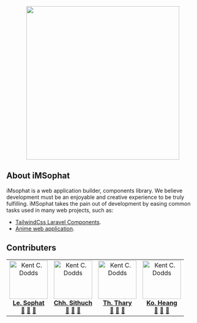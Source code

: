 <p align="center">
    <a href="#" target="_blank">
        <img src="https://avatars.githubusercontent.com/u/110803437?s=200&v=4" width="400"/>
    </a>
</p>

## About iMSophat

iMsophat is a web application builder, components library. We believe development must be an enjoyable and creative experience to be truly fulfilling. iMSophat takes the pain out of development by easing common tasks used in many web projects, such as:

- [TailwindCss Laravel Components](https://packagist.org/packages/sophat/elements).
- [Anime web application](https://github.com/iMSophat/anime).


## Contributers

<!-- -   [`Phat`](https://github.com/pphatDev) : Founder and Full Stack Developer
-   [`Chhem Sithuch`](https://github.com/cthuch) : Backend and Backend Developer
-   [`Thy Thary`](https://github.com/ThyThary) : Front End Developer
-   [`Kol Heang`](https://github.com/KolHeang) : Backend and Front End Developer -->

<table>
    <tbody>
        <tr>
            <td align="center">
                <a href="https://leatsophat.me">
                    <img src="https://avatars.githubusercontent.com/u/65520537?v=4" width="100px;" alt="Kent C. Dodds"/>
                    <br />
                    <sub>
                        <a href="https://github.com/pphatDev"> 
                            <b>Le. Sophat</b>
                        </a>
                    </sub>
                </a>
                <br />
                <a href="https://github.com/iMSophat/anime/discussions" title="Answering Questions">💬</a> 
                <a href="https://github.com/iMSophat/anime/commits?author=pphatDev" title="Documentation">📖</a> 
                <a href="https://github.com/iMSophat/anime/pulls?q=is%3Apr+reviewed-by%3pphatDev" title="Reviewed Pull Requests">👀</a> 
            </td>
            <td align="center">
                <a href="#">
                    <img src="https://avatars.githubusercontent.com/u/128199454?v=4" width="100px;" alt="Kent C. Dodds"/>
                    <br />
                    <sub>
                        <a href="https://github.com/cthuch"> 
                            <b>Chh. Sithuch</b>
                        </a>
                    </sub>
                </a>
                <br />
                <a href="https://github.com/iMSophat/anime/discussions" title="Answering Questions">💬</a> 
                <a href="https://github.com/iMSophat/anime/commits?author=cthuch" title="Documentation">📖</a> 
                <a href="https://github.com/iMSophat/anime/pulls?q=is%3Apr+reviewed-by%cthuch" title="Reviewed Pull Requests">👀</a> 
            </td>
            <td align="center">
                <a href="#">
                    <img src="https://avatars.githubusercontent.com/u/88573482?v=4" width="100px;" alt="Kent C. Dodds"/>
                    <br />
                    <sub>
                        <a href="https://github.com/ThyThary"> 
                            <b>Th. Thary</b>
                        </a>
                    </sub>
                </a>
                <br />
                <a href="https://github.com/iMSophat/anime/discussions" title="Answering Questions">💬</a> 
                <a href="https://github.com/iMSophat/anime/commits?author=ThyThary" title="Documentation">📖</a> 
                <a href="https://github.com/iMSophat/anime/pulls?q=is%3Apr+reviewed-by%ThyThary" title="Reviewed Pull Requests">👀</a> 
            </td>
            <td align="center">
                <a href="#">
                    <img src="https://avatars.githubusercontent.com/u/114801328?v=4" width="100px;" alt="Kent C. Dodds"/>
                    <br />
                    <sub>
                        <a href="https://github.com/KolHeang"> 
                            <b>Ko. Heang</b>
                        </a>
                    </sub>
                </a>
                <br />
                <a href="https://github.com/iMSophat/anime/discussions" title="Answering Questions">💬</a> 
                <a href="https://github.com/iMSophat/anime/commits?author=KolHeang" title="Documentation">📖</a> 
                <a href="https://github.com/iMSophat/anime/pulls?q=is%3Apr+reviewed-by%KolHeang" title="Reviewed Pull Requests">👀</a> 
            </td>
        </tr>
    </tbody>
</table>
